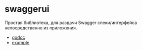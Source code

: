 swaggerui
=========

Простая библиотека, для раздачи Swagger спеки/интерфейса непосредственно из приложения.

  - [godoc](https://godoc.yandex-team.ru/pkg/a.yandex-team.ru/library/go/httputil/swaggerui/)
  - [example](./example)